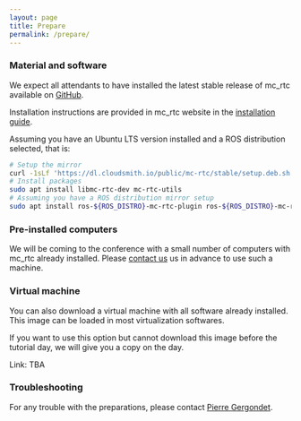 ```yaml
---
layout: page
title: Prepare
permalink: /prepare/
---
```


### Material and software

We expect all attendants to have installed the latest stable release of mc\_rtc available on [GitHub](https://github.com/jrl-umi3218/mc_rtc/releases/latest).

Installation instructions are provided in mc\_rtc website in the [installation guide](https://jrl-umi3218.github.io/mc_rtc/tutorials/introduction/installation-guide.html).

Assuming you have an Ubuntu LTS version installed and a ROS distribution selected, that is:

```bash
# Setup the mirror
curl -1sLf 'https://dl.cloudsmith.io/public/mc-rtc/stable/setup.deb.sh' | sudo -E bash
# Install packages
sudo apt install libmc-rtc-dev mc-rtc-utils
# Assuming you have a ROS distribution mirror setup
sudo apt install ros-${ROS_DISTRO}-mc-rtc-plugin ros-${ROS_DISTRO}-mc-rtc-tools
```

### Pre-installed computers

We will be coming to the conference with a small number of computers with mc\_rtc already installed. Please [contact us]({{site.baseurl}}/contact/) us in advance to use such a machine.

### Virtual machine

You can also download a virtual machine with all software already installed. This image can be loaded in most virtualization softwares.

If you want to use this option but cannot download this image before the tutorial day, we will give you a copy on the day.

Link: TBA

### Troubleshooting

For any trouble with the preparations, please contact [Pierre Gergondet](mailto:pierre.gergondet+tutorial-humanoids2022@gmail.com).
